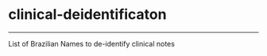 # clinical-deidentificaton
--------------------------

List of Brazilian Names to de-identify clinical notes
